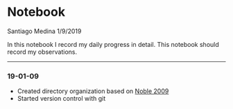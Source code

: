 Notebook
================
Santiago Medina
1/9/2019

In this notebook I record my daily progress in detail. This notebook should record my observations.

------------------------------------------------------------------------

### 19-01-09

-   Created directory organization based on [Noble 2009](https://journals.plos.org/ploscompbiol/article?id=10.1371/journal.pcbi.1000424)
-   Started version control with git
